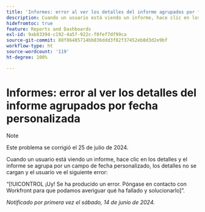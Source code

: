 ```yaml
---
title: 'Informes: error al ver los detalles del informe agrupados por fecha personalizada'
description: Cuando un usuario está viendo un informe, hace clic en los detalles y el informe se agrupa por un campo de fecha personalizado, los detalles no se cargan y el usuario ve un error.
hidefromtoc: true
feature: Reports and Dashboards
exl-id: 9ab83394-c192-4a5f-922c-f0fef7df99ca
source-git-commit: 88f86485714bb836ddd3f82f37452eb8d3d2e9bf
workflow-type: ht
source-wordcount: '119'
ht-degree: 100%

---
```


# Informes: error al ver los detalles del informe agrupados por fecha personalizada

>[!NOTE]
>
>Este problema se corrigió el 25 de julio de 2024.

Cuando un usuario está viendo un informe, hace clic en los detalles y el informe se agrupa por un campo de fecha personalizado, los detalles no se cargan y el usuario ve el siguiente error:

“[!UICONTROL ¡Uy! Se ha producido un error. Póngase en contacto con Workfront para que podamos averiguar qué ha fallado y solucionarlo]”.

_Notificado por primera vez el sábado, 14 de junio de 2024._
